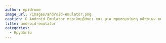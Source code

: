 ```yaml
---
author: epidrome
image_url: /images/android-emulator.png
caption: Ο Android Emulator περιλαμβάνει και μια προσομοίωση κάποιων κουμπιών που συνήθως έχουν τα έξυπνα κινητά.
title: android-emulator
categories:
  - Εργαλεία
---
```

